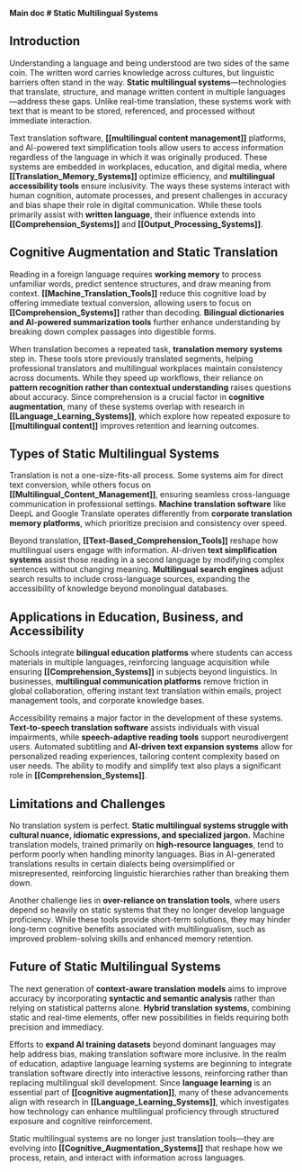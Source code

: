 **Main doc \# Static Multilingual Systems**

## **Introduction**

Understanding a language and being understood are two sides of the same coin. The written word carries knowledge across cultures, but linguistic barriers often stand in the way. **Static multilingual systems**—technologies that translate, structure, and manage written content in multiple languages—address these gaps. Unlike real-time translation, these systems work with text that is meant to be stored, referenced, and processed without immediate interaction.

Text translation software, **\[\[multilingual content management\]\]** platforms, and AI-powered text simplification tools allow users to access information regardless of the language in which it was originally produced. These systems are embedded in workplaces, education, and digital media, where **\[\[Translation\_Memory\_Systems\]\]** optimize efficiency, and **multilingual accessibility tools** ensure inclusivity. The ways these systems interact with human cognition, automate processes, and present challenges in accuracy and bias shape their role in digital communication. While these tools primarily assist with **written language**, their influence extends into **\[\[Comprehension\_Systems\]\]** and **\[\[Output\_Processing\_Systems\]\]**.

## **Cognitive Augmentation and Static Translation**

Reading in a foreign language requires **working memory** to process unfamiliar words, predict sentence structures, and draw meaning from context. **\[\[Machine\_Translation\_Tools\]\]** reduce this cognitive load by offering immediate textual conversion, allowing users to focus on **\[\[Comprehension\_Systems\]\]** rather than decoding. **Bilingual dictionaries and AI-powered summarization tools** further enhance understanding by breaking down complex passages into digestible forms.

When translation becomes a repeated task, **translation memory systems** step in. These tools store previously translated segments, helping professional translators and multilingual workplaces maintain consistency across documents. While they speed up workflows, their reliance on **pattern recognition rather than contextual understanding** raises questions about accuracy. Since comprehension is a crucial factor in **cognitive augmentation**, many of these systems overlap with research in **\[\[Language\_Learning\_Systems\]\]**, which explore how repeated exposure to **\[\[multilingual content\]\]** improves retention and learning outcomes.

## **Types of Static Multilingual Systems**

Translation is not a one-size-fits-all process. Some systems aim for direct text conversion, while others focus on **\[\[Multilingual\_Content\_Management\]\]**, ensuring seamless cross-language communication in professional settings. **Machine translation software** like DeepL and Google Translate operates differently from **corporate translation memory platforms**, which prioritize precision and consistency over speed.

Beyond translation, **\[\[Text-Based\_Comprehension\_Tools\]\]** reshape how multilingual users engage with information. AI-driven **text simplification systems** assist those reading in a second language by modifying complex sentences without changing meaning. **Multilingual search engines** adjust search results to include cross-language sources, expanding the accessibility of knowledge beyond monolingual databases.

## **Applications in Education, Business, and Accessibility**

Schools integrate **bilingual education platforms** where students can access materials in multiple languages, reinforcing language acquisition while ensuring **\[\[Comprehension\_Systems\]\]** in subjects beyond linguistics. In businesses, **multilingual communication platforms** remove friction in global collaboration, offering instant text translation within emails, project management tools, and corporate knowledge bases.

Accessibility remains a major factor in the development of these systems. **Text-to-speech translation software** assists individuals with visual impairments, while **speech-adaptive reading tools** support neurodivergent users. Automated subtitling and **AI-driven text expansion systems** allow for personalized reading experiences, tailoring content complexity based on user needs. The ability to modify and simplify text also plays a significant role in **\[\[Comprehension\_Systems\]\]**.

## **Limitations and Challenges**

No translation system is perfect. **Static multilingual systems struggle with cultural nuance, idiomatic expressions, and specialized jargon.** Machine translation models, trained primarily on **high-resource languages**, tend to perform poorly when handling minority languages. Bias in AI-generated translations results in certain dialects being oversimplified or misrepresented, reinforcing linguistic hierarchies rather than breaking them down.

Another challenge lies in **over-reliance on translation tools**, where users depend so heavily on static systems that they no longer develop language proficiency. While these tools provide short-term solutions, they may hinder long-term cognitive benefits associated with multilingualism, such as improved problem-solving skills and enhanced memory retention.

## **Future of Static Multilingual Systems**

The next generation of **context-aware translation models** aims to improve accuracy by incorporating **syntactic and semantic analysis** rather than relying on statistical patterns alone. **Hybrid translation systems**, combining static and real-time elements, offer new possibilities in fields requiring both precision and immediacy.

Efforts to **expand AI training datasets** beyond dominant languages may help address bias, making translation software more inclusive. In the realm of education, adaptive language learning systems are beginning to integrate translation software directly into interactive lessons, reinforcing rather than replacing multilingual skill development. Since **language learning** is an essential part of **\[\[cognitive augmentation\]\]**, many of these advancements align with research in **\[\[Language\_Learning\_Systems\]\]**, which investigates how technology can enhance multilingual proficiency through structured exposure and cognitive reinforcement.

Static multilingual systems are no longer just translation tools—they are evolving into **\[\[Cognitive\_Augmentation\_Systems\]\]** that reshape how we process, retain, and interact with information across languages.

